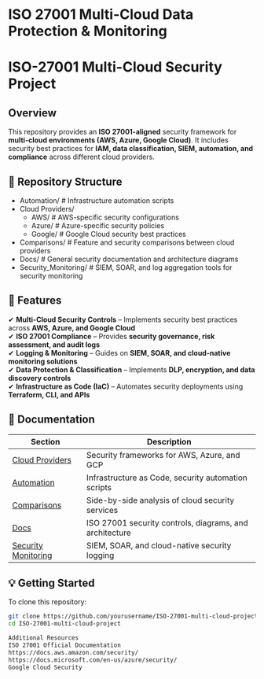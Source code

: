 # ISO 27001 Multi-Cloud Data Protection & Monitoring

# ISO-27001 Multi-Cloud Security Project

## Overview
This repository provides an **ISO 27001-aligned** security framework for **multi-cloud environments (AWS, Azure, Google Cloud)**. It includes security best practices for **IAM, data classification, SIEM, automation, and compliance** across different cloud providers.

## 📂 Repository Structure
- Automation/                # Infrastructure automation scripts
- Cloud Providers/           
  - AWS/                     # AWS-specific security configurations
  - Azure/                   # Azure-specific security policies
  - Google/                  # Google Cloud security best practices
- Comparisons/               # Feature and security comparisons between cloud providers
- Docs/                      # General security documentation and architecture diagrams
- Security_Monitoring/       # SIEM, SOAR, and log aggregation tools for security monitoring


## 🚀 Features
✔ **Multi-Cloud Security Controls** – Implements security best practices across **AWS, Azure, and Google Cloud**  
✔ **ISO 27001 Compliance** – Provides **security governance, risk assessment, and audit logs**  
✔ **Logging & Monitoring** – Guides on **SIEM, SOAR, and cloud-native monitoring solutions**  
✔ **Data Protection & Classification** – Implements **DLP, encryption, and data discovery controls**  
✔ **Infrastructure as Code (IaC)** – Automates security deployments using **Terraform, CLI, and APIs**  

## 📖 Documentation
| Section | Description |
|---------|------------|
| [Cloud Providers](Cloud%20Providers/) | Security frameworks for AWS, Azure, and GCP |
| [Automation](Automation/) | Infrastructure as Code, security automation scripts |
| [Comparisons](Comparisons/) | Side-by-side analysis of cloud security services |
| [Docs](Docs/) | ISO 27001 security controls, diagrams, and architecture |
| [Security Monitoring](Security_Monitoring/) | SIEM, SOAR, and cloud-native security logging |

## 💡 Getting Started
To clone this repository:
```sh
git clone https://github.com/yourusername/ISO-27001-multi-cloud-project.git
cd ISO-27001-multi-cloud-project

Additional Resources
ISO 27001 Official Documentation
https://docs.aws.amazon.com/security/
https://docs.microsoft.com/en-us/azure/security/
Google Cloud Security